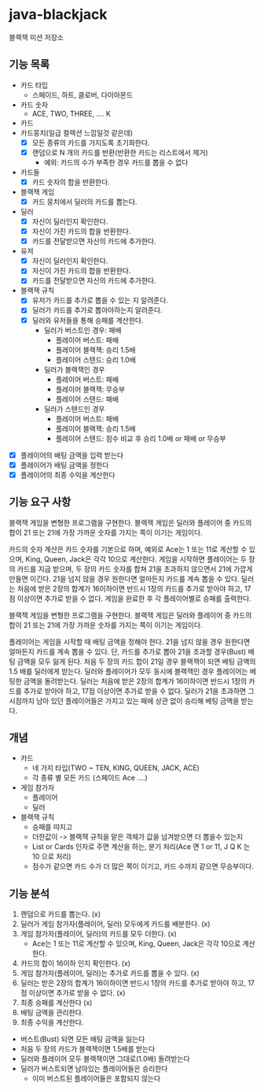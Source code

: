 # java-blackjack

블랙잭 미션 저장소

## 기능 목록

- 카드 타입
  - 스페이드, 하트, 클로버, 다이아몬드
- 카드 숫자
  - ACE, TWO, THREE, .... K
- 카드
- 카드뭉치(일급 컬렉션 느낌일것 같은데)
  - [x] 모든 종류의 카드를 가지도록 초기화한다.
  - [x] 랜덤으로 N 개의 카드를 반환(반환한 카드는 리스트에서 제거)
    - 예외: 카드의 수가 부족한 경우 카드를 뽑을 수 없다
- 카드들
  - [x] 카드 숫자의 합을 반환한다.
- 블랙잭 게임
  - [x] 카드 뭉치에서 딜러의 카드를 뽑는다.
- 딜러
  - [x] 자신이 딜러인지 확인한다. 
  - [x] 자신이 가진 카드의 합을 반환한다.
  - [x] 카드를 전달받으면 자신의 카드에 추가한다.
- 유저
  - [x] 자신이 딜러인지 확인한다.
  - [x] 자신이 가진 카드의 합을 반환한다.
  - [x] 카드를 전달받으면 자신의 카드에 추가한다.
- 블랙잭 규칙
  - [x] 유저가 카드를 추가로 뽑을 수 있는 지 알려준다.
  - [x] 딜러가 카드를 추가로 뽑아야하는지 알려준다.
  - [x] 딜러와 유저들을 통해 승패를 계산한다.
    - 딜러가 버스트인 경우: 패배
      - 플레이어 버스트: 패배
      - 플레이어 블랙잭: 승리 1.5배
      - 플레이어 스탠드: 승리 1.0배 
    - 딜러가 블랙잭인 경우
      - 플레이어 버스트: 패배
      - 플레이어 블랙잭: 무승부
      - 플레이어 스탠드: 패배
    - 딜러가 스탠드인 경우
      - 플레이어 버스트: 패배
      - 플레이어 블랙잭: 승리 1.5배
      - 플레이어 스탠드: 점수 비교 후 승리 1.0배 or 패배 or 무승부
- [x] 플레이어의 배팅 금액을 입력 받는다
- [x] 플레이어가 배팅 금액을 정한다
- [x] 플레이어의 최종 수익을 계산한다

## 기능 요구 사항

블랙잭 게임을 변형한 프로그램을 구현한다. 블랙잭 게임은 딜러와 플레이어 중 카드의 합이 21 또는 21에 가장 가까운 숫자를 가지는 쪽이 이기는 게임이다.

카드의 숫자 계산은 카드 숫자를 기본으로 하며, 예외로 Ace는 1 또는 11로 계산할 수 있으며, King, Queen, Jack은 각각 10으로 계산한다.
게임을 시작하면 플레이어는 두 장의 카드를 지급 받으며, 두 장의 카드 숫자를 합쳐 21을 초과하지 않으면서 21에 가깝게 만들면 이긴다. 21을 넘지 않을 경우 원한다면 얼마든지 카드를 계속 뽑을 수 있다.
딜러는 처음에 받은 2장의 합계가 16이하이면 반드시 1장의 카드를 추가로 받아야 하고, 17점 이상이면 추가로 받을 수 없다.
게임을 완료한 후 각 플레이어별로 승패를 출력한다.

블랙잭 게임을 변형한 프로그램을 구현한다. 블랙잭 게임은 딜러와 플레이어 중 카드의 합이 21 또는 21에 가장 가까운 숫자를 가지는 쪽이 이기는 게임이다.

플레이어는 게임을 시작할 때 배팅 금액을 정해야 한다.
21을 넘지 않을 경우 원한다면 얼마든지 카드를 계속 뽑을 수 있다. 단, 카드를 추가로 뽑아 21을 초과할 경우(Bust) 배팅 금액을 모두 잃게 된다.
처음 두 장의 카드 합이 21일 경우 블랙잭이 되면 베팅 금액의 1.5 배를 딜러에게 받는다.
딜러와 플레이어가 모두 동시에 블랙잭인 경우 플레이어는 베팅한 금액을 돌려받는다.
딜러는 처음에 받은 2장의 합계가 16이하이면 반드시 1장의 카드를 추가로 받아야 하고, 17점 이상이면 추가로 받을 수 없다.
딜러가 21을 초과하면 그 시점까지 남아 있던 플레이어들은 가지고 있는 패에 상관 없이 승리해 베팅 금액을 받는다.

## 개념

- 카드
    - 네 가지 타입(TWO ~ TEN, KING, QUEEN, JACK, ACE)
    - 각 종류 별 모든 카드 (스페이드 Ace ....)
- 게임 참가자
    - 플레이어
    - 딜러
- 블랙잭 규칙
    - 승패를 따지고
    - 더한값이 -> 블랙잭 규칙을 맡은 객체가 값을 넘겨받으면 더 뽑을수 있는지
    - List<Card> or Cards 인자로 주면 계산을 하는, 분기 처리(Ace 면 1 or 11, J Q K 는 10 으로 처리)
    - 점수가 같으면 카드 수가 더 많은 쪽이 이기고, 카드 수까지 같으면 무승부이다.

## 기능 분석

1. 랜덤으로 카드를 뽑는다. (x)
2. 딜러가 게임 참가자(플레이어, 딜러) 모두에게 카드를 배분한다. (x)
3. 게임 참가자(플레이어, 딜러)의 카드를 모두 더한다. (x)
    - Ace는 1 또는 11로 계산할 수 있으며, King, Queen, Jack은 각각 10으로 계산한다.
4. 카드의 합이 16이하 인지 확인한다. (x)
5. 게임 참가자(플레이어, 딜러)는 추가로 카드를 뽑을 수 있다. (x)
6. 딜러는 받은 2장의 합계가 16이하이면 반드시 1장의 카드를 추가로 받아야 하고, 17점 이상이면 추가로 받을 수 없다. (x)
7. 최종 승패를 계산한다 (x)
8. 배팅 금액을 관리한다.
9. 최종 수익을 계산한다.
  - 버스트(Bust) 되면 모든 배팅 금액을 잃는다
  - 처음 두 장의 카드가 블랙잭이면 1.5배를 받는다
  - 딜러와 플레이어 모두 블랙잭이면 그대로(1.0배) 돌려받는다
  - 딜러가 버스트되면 남아있는 플레이어들은 승리한다
    - 이미 버스트된 플레이어들은 포함되지 않는다
